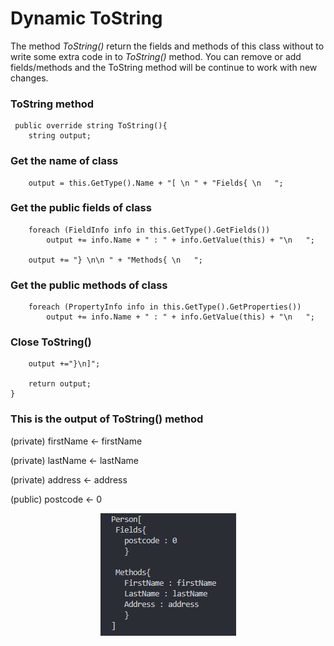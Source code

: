 # Dynamic ToString

The method *ToString()* return the fields and methods of this class without to write some extra code in to *ToString()* method.
You can remove or add fields/methods and the ToString method will be continue to work with new changes.

### ToString method
```
 public override string ToString(){
    string output;
```
### Get the name of class
```            
    output = this.GetType().Name + "[ \n " + "Fields{ \n   ";
```
### Get the **public** fields of class
```
    foreach (FieldInfo info in this.GetType().GetFields())
        output += info.Name + " : " + info.GetValue(this) + "\n   ";
            
    output += "} \n\n " + "Methods{ \n   ";
```
### Get the **public** methods of class
```
    foreach (PropertyInfo info in this.GetType().GetProperties())
        output += info.Name + " : " + info.GetValue(this) + "\n   ";
```
### Close ToString()  
```          
    output +="}\n]";             
            
    return output;
}
```

### This is the output of ToString() method

(private) firstName <- firstName

(private) lastName <- lastName

(private) address <- address

(public) postcode <- 0

<div align="center">
    <img src="images/output.png">
</div>


